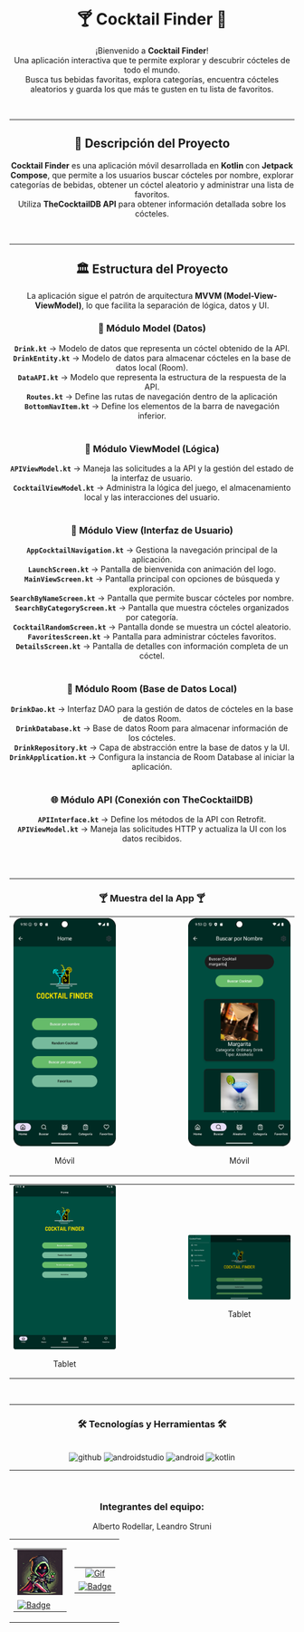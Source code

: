 <div align="center">

# 🍸 Cocktail Finder 🍹

¡Bienvenido a **Cocktail Finder**!  
Una aplicación interactiva que te permite explorar y descubrir cócteles de todo el mundo.  
Busca tus bebidas favoritas, explora categorías, encuentra cócteles aleatorios y guarda los que más te gusten en tu lista de favoritos.  

</br>

---

## 📌 **Descripción del Proyecto**

**Cocktail Finder** es una aplicación móvil desarrollada en **Kotlin** con **Jetpack Compose**, que permite a los usuarios buscar cócteles por nombre, explorar categorías de bebidas, obtener un cóctel aleatorio y administrar una lista de favoritos.  
Utiliza **TheCocktailDB API** para obtener información detallada sobre los cócteles.

</br>

---

## 🏛 **Estructura del Proyecto**

La aplicación sigue el patrón de arquitectura **MVVM (Model-View-ViewModel)**, lo que facilita la separación de lógica, datos y UI.

 ### **🧩 Módulo Model (Datos)**
 **`Drink.kt`** → Modelo de datos que representa un cóctel obtenido de la API.</br>
 **`DrinkEntity.kt`** → Modelo de datos para almacenar cócteles en la base de datos local (Room).</br>
 **`DataAPI.kt`** → Modelo que representa la estructura de la respuesta de la API.</br>
 **`Routes.kt`** → Define las rutas de navegación dentro de la aplicación</br>
 **`BottomNavItem.kt`** → Define los elementos de la barra de navegación inferior.</br></br>

 ### **📡 Módulo ViewModel (Lógica)**
 **`APIViewModel.kt`** → Maneja las solicitudes a la API y la gestión del estado de la interfaz de usuario.</br>
 **`CocktailViewModel.kt`** → Administra la lógica del juego, el almacenamiento local y las interacciones del usuario.</br></br>

 ### **🎨 Módulo View (Interfaz de Usuario)**
 **`AppCocktailNavigation.kt`** → Gestiona la navegación principal de la aplicación.</br>
 **`LaunchScreen.kt`** → Pantalla de bienvenida con animación del logo.</br>
 **`MainViewScreen.kt`** → Pantalla principal con opciones de búsqueda y exploración.</br>
 **`SearchByNameScreen.kt`** → Pantalla que permite buscar cócteles por nombre.</br>
 **`SearchByCategoryScreen.kt`** → Pantalla que muestra cócteles organizados por categoría.</br>
 **`CocktailRandomScreen.kt`** → Pantalla donde se muestra un cóctel aleatorio.</br>
 **`FavoritesScreen.kt`** → Pantalla para administrar cócteles favoritos.</br>
 **`DetailsScreen.kt`** → Pantalla de detalles con información completa de un cóctel.</br></br>
 
 ### **💾 Módulo Room (Base de Datos Local)**
 **`DrinkDao.kt`** → Interfaz DAO para la gestión de datos de cócteles en la base de datos Room.</br>
 **`DrinkDatabase.kt`** → Base de datos Room para almacenar información de los cócteles.</br>
 **`DrinkRepository.kt`** →  Capa de abstracción entre la base de datos y la UI.</br>
 **`DrinkApplication.kt`** → Configura la instancia de Room Database al iniciar la aplicación.</br></br>

 ### **🌐 Módulo API (Conexión con TheCocktailDB)**
 **`APIInterface.kt`** → Define los métodos de la API con Retrofit.</br>
 **`APIViewModel.kt`** → Maneja las solicitudes HTTP y actualiza la UI con los datos recibidos.</br></br>

</br>

---


### 🍸 Muestra del la App 🍸

<table align="center">
  <tr>
    <td align="center">
      <img src="app/src/main/res/drawable/screenshot_1.png" alt="Móvil" width="200"/>
      <p>Móvil</p>
    </td>
    <td width="100"></td> <!-- Celda vacía para espacio -->
    <td align="center">
      <img src="app/src/main/res/drawable/screenshot_2.png" alt="Móvil" width="200"/>
      <p>Móvil</p>
    </td>
  </tr>
</table>

<table align="center">
  <tr>
    <td align="center">
      <img src="app/src/main/res/drawable/screenshot_3.png" alt="Tablet" width="200"/>
      <p>Tablet</p>
    </td>
    <td width="100"></td> <!-- Celda vacía para espacio -->
    <td align="center">
      <img src="app/src/main/res/drawable/screenshot_4.png" alt="Tablet" width="200"/>
      <p>Tablet</p>
    </td>
  </tr>
</table>
</br>

---

### 🛠️ Tecnologías y Herramientas 🛠️

</br>

<img alt="github" src="https://user-images.githubusercontent.com/25181517/192108374-8da61ba1-99ec-41d7-80b8-fb2f7c0a4948.png" width="80"/>  
<img alt="androidstudio" src="https://user-images.githubusercontent.com/25181517/192108895-20dc3343-43e3-4a54-a90e-13a4abbc57b9.png" width="80"/>
<img alt="android" src="https://user-images.githubusercontent.com/25181517/117269608-b7dcfb80-ae58-11eb-8e66-6cc8753553f0.png" width="80"/>
<img alt="kotlin" src="https://user-images.githubusercontent.com/25181517/185062810-7ee0c3d2-17f2-4a98-9d8a-a9576947692b.png" width="80"/>

<br>

---

</br>

### Integrantes del equipo: 
<p>
  Alberto Rodellar,
  Leandro Struni</br>
</p>

<table align="center">
  <tr>
    <td>
      <table align="center">
        <tr>
          <td align="center">
            <a href="https://github.com/LeanEmanuel">
              <img src="https://github.com/LeanEmanuel/Images/blob/main/Leandro.png" alt="Mini Leandro" width="80">
            </a>
          </td>
        </tr>
        <tr>
          <td>
            <a href="https://github.com/LeanEmanuel">
              <img src="https://img.shields.io/badge/LeanEmanuel-Git?style=flat&logo=github&logoColor=white&labelColor=black&color=50e520&label=GitHub" alt="Badge">
            </a>
          </td>
        </tr>
      </table>
    </td>
    <td>
      <table align="center">
        <tr>
          <td align="center">
            <a href="https://github.com/AlbertoRodellar">
              <img src="https://media.tenor.com/33I1sOQI3V4AAAAi/heimerdinger.gif" alt="Gif" width="80">
            </a>
          </td>
        </tr>
        <tr>
          <td>
            <a href="https://github.com/AlbertoRodellar">
              <img src="https://img.shields.io/badge/AlbertoRodellar-Git?style=flat&logo=github&logoColor=white&labelColor=black&color=50e520&label=GitHub" alt="Badge">
            </a>
          </td>
        </tr>
      </table>
    </td>
  </tr>
</table>
</br>
    </td>
  </tr>
</table>

